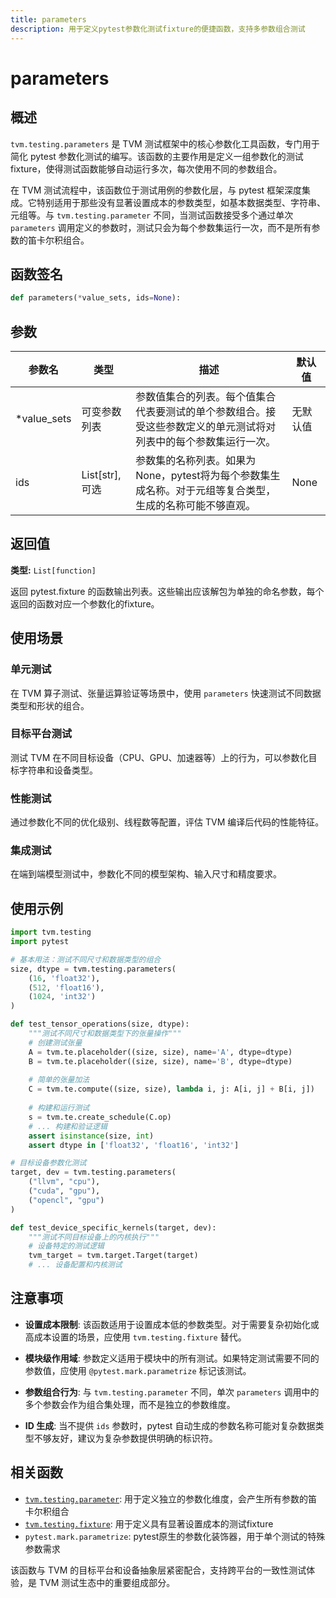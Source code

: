 ```yaml
---
title: parameters
description: 用于定义pytest参数化测试fixture的便捷函数，支持多参数组合测试
---
```


# parameters

## 概述

`tvm.testing.parameters` 是 TVM 测试框架中的核心参数化工具函数，专门用于简化 pytest 参数化测试的编写。该函数的主要作用是定义一组参数化的测试fixture，使得测试函数能够自动运行多次，每次使用不同的参数组合。

在 TVM 测试流程中，该函数位于测试用例的参数化层，与 pytest 框架深度集成。它特别适用于那些没有显著设置成本的参数类型，如基本数据类型、字符串、元组等。与 `tvm.testing.parameter` 不同，当测试函数接受多个通过单次 `parameters` 调用定义的参数时，测试只会为每个参数集运行一次，而不是所有参数的笛卡尔积组合。

## 函数签名

```python
def parameters(*value_sets, ids=None):
```

## 参数

| 参数名 | 类型 | 描述 | 默认值 |
|--------|------|------|--------|
| *value_sets | 可变参数列表 | 参数值集合的列表。每个值集合代表要测试的单个参数组合。接受这些参数定义的单元测试将对列表中的每个参数集运行一次。 | 无默认值 |
| ids | List[str], 可选 | 参数集的名称列表。如果为None，pytest将为每个参数集生成名称。对于元组等复合类型，生成的名称可能不够直观。 | None |

## 返回值

**类型:** `List[function]`

返回 pytest.fixture 的函数输出列表。这些输出应该解包为单独的命名参数，每个返回的函数对应一个参数化的fixture。

## 使用场景

### 单元测试
在 TVM 算子测试、张量运算验证等场景中，使用 `parameters` 快速测试不同数据类型和形状的组合。

### 目标平台测试
测试 TVM 在不同目标设备（CPU、GPU、加速器等）上的行为，可以参数化目标字符串和设备类型。

### 性能测试
通过参数化不同的优化级别、线程数等配置，评估 TVM 编译后代码的性能特征。

### 集成测试
在端到端模型测试中，参数化不同的模型架构、输入尺寸和精度要求。

## 使用示例

```python
import tvm.testing
import pytest

# 基本用法：测试不同尺寸和数据类型的组合
size, dtype = tvm.testing.parameters(
    (16, 'float32'), 
    (512, 'float16'),
    (1024, 'int32')
)

def test_tensor_operations(size, dtype):
    """测试不同尺寸和数据类型下的张量操作"""
    # 创建测试张量
    A = tvm.te.placeholder((size, size), name='A', dtype=dtype)
    B = tvm.te.placeholder((size, size), name='B', dtype=dtype)
    
    # 简单的张量加法
    C = tvm.te.compute((size, size), lambda i, j: A[i, j] + B[i, j])
    
    # 构建和运行测试
    s = tvm.te.create_schedule(C.op)
    # ... 构建和验证逻辑
    assert isinstance(size, int)
    assert dtype in ['float32', 'float16', 'int32']

# 目标设备参数化测试
target, dev = tvm.testing.parameters(
    ("llvm", "cpu"),
    ("cuda", "gpu"),
    ("opencl", "gpu")
)

def test_device_specific_kernels(target, dev):
    """测试不同目标设备上的内核执行"""
    # 设备特定的测试逻辑
    tvm_target = tvm.target.Target(target)
    # ... 设备配置和内核测试
```

## 注意事项

- **设置成本限制**: 该函数适用于设置成本低的参数类型。对于需要复杂初始化或高成本设置的场景，应使用 `tvm.testing.fixture` 替代。

- **模块级作用域**: 参数定义适用于模块中的所有测试。如果特定测试需要不同的参数值，应使用 `@pytest.mark.parametrize` 标记该测试。

- **参数组合行为**: 与 `tvm.testing.parameter` 不同，单次 `parameters` 调用中的多个参数会作为组合集处理，而不是独立的参数维度。

- **ID 生成**: 当不提供 `ids` 参数时，pytest 自动生成的参数名称可能对复杂数据类型不够友好，建议为复杂参数提供明确的标识符。

## 相关函数

- [`tvm.testing.parameter`](parameter): 用于定义独立的参数化维度，会产生所有参数的笛卡尔积组合
- [`tvm.testing.fixture`](fixture): 用于定义具有显著设置成本的测试fixture
- `pytest.mark.parametrize`: pytest原生的参数化装饰器，用于单个测试的特殊参数需求

该函数与 TVM 的目标平台和设备抽象层紧密配合，支持跨平台的一致性测试体验，是 TVM 测试生态中的重要组成部分。